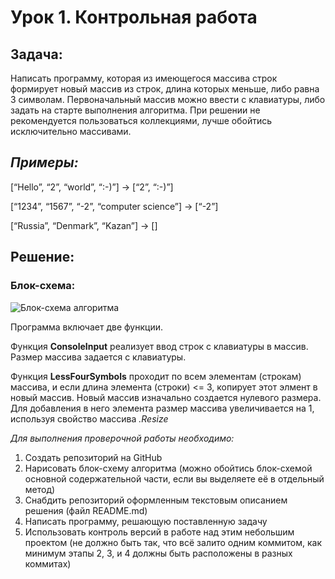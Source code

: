 # Урок 1. Контрольная работа

## Задача:

Написать программу, которая из имеющегося массива строк формирует новый массив из строк, длина которых меньше, либо равна 3 символам. Первоначальный массив можно ввести с клавиатуры, либо задать на старте выполнения алгоритма. При решении не рекомендуется пользоваться коллекциями, лучше обойтись исключительно массивами.

## *Примеры:*

[“Hello”, “2”, “world”, “:-)”] → [“2”, “:-)”]

[“1234”, “1567”, “-2”, “computer science”] → [“-2”]

[“Russia”, “Denmark”, “Kazan”] → []

## Решение:

### Блок-схема:

<image src="Block1_Test.jpg" alt="Блок-схема алгоритма">

Программа включает две функции. 

Функция **ConsoleInput** реализует ввод строк с клавиатуры в массив. Размер массива задается с клавиатуры.

Функция **LessFourSymbols** проходит по всем элементам (строкам) массива, и если длина элемента (строки) <= 3, копирует этот элмент в новый массив. Новый массив изначально создается нулевого размера. Для добавления в него элемента размер массива увеличивается на 1, используя свойство массива *.Resize*


*Для выполнения проверочной работы необходимо:*

1. Создать репозиторий на GitHub
2. Нарисовать блок-схему алгоритма (можно обойтись блок-схемой основной содержательной части, если вы выделяете её в отдельный метод)
3. Снабдить репозиторий оформленным текстовым описанием решения (файл README.md)
4. Написать программу, решающую поставленную задачу
5. Использовать контроль версий в работе над этим небольшим проектом (не должно быть так, что всё залито одним коммитом, как минимум этапы 2, 3, и 4 должны быть расположены в разных коммитах)